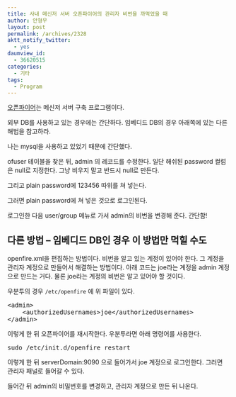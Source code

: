 ```yaml
---
title: 사내 메신저 서버 오픈파이어의 관리자 비번을 까먹었을 때
author: 안형우
layout: post
permalink: /archives/2328
aktt_notify_twitter:
  - yes
daumview_id:
  - 36620515
categories:
  - 기타
tags:
  - Program
---
```

[오픈파이어][1]는 메신저 서버 구축 프로그램이다.

외부 DB를 사용하고 있는 경우에는 간단하다. 임베디드 DB의 경우 아래쪽에 있는 다른 해법을 참고하라.

나는 mysql을 사용하고 있었기 때문에 간단했다.

ofuser 테이블을 찾은 뒤, admin 의 레코드를 수정한다. 일단 해쉬된 password 컬럼은 null로 지정한다. 그냥 비우지 말고 반드시 null로 만든다.

그리고 plain password에 123456 따위를 쳐 넣는다.

그러면 plain password에 쳐 넣은 것으로 로그인된다.

로그인한 다음 user/group 메뉴로 가서 admin의 비번을 변경해 준다. 간단함!

## 다른 방법 &#8211; 임베디드 DB인 경우 이 방법만 먹힐 수도

openfire.xml을 편집하는 방법이다. 비번을 알고 있는 계정이 있어야 한다. 그 계정을 관리자 계정으로 만들어서 해결하는 방법이다. 아래 코드는 joe라는 계정을 admin 계정으로 만드는 거다. 물론 joe라는 계정의 비번은 알고 있어야 할 것이다.

우분투의 경우 `/etc/openfire` 에 위 파일이 있다.

<pre>&lt;admin&gt;
    &lt;authorizedUsernames&gt;joe&lt;/authorizedUsernames&gt;
&lt;/admin&gt;</pre>

이렇게 한 뒤 오픈파이어를 재시작한다. 우분투라면 아래 명령어를 사용한다.

<pre>sudo /etc/init.d/openfire restart</pre>

이렇게 한 뒤 serverDomain:9090 으로 들어가서 joe 계정으로 로그인한다. 그러면 관리자 패널로 들어갈 수 있다.

들어간 뒤 admin의 비밀번호를 변경하고, 관리자 계정으로 만든 뒤 나온다.

 [1]: http://mytory.net/archives/212 "오픈소스 (사내)메신저 서버 구축, 오픈 파이어(openfire) 설치방법과 세팅(리눅스 기준)"